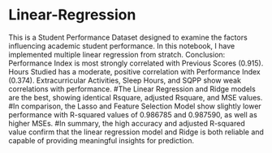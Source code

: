 # Linear-Regression
This is a Student Performance Dataset designed to examine the factors influencing academic student performance.
In this notebook, I have implemented multiple linear regression from stratch.
Conclusion:
Performance Index is most strongly correlated with Previous Scores (0.915).
Hours Studied has a moderate, positive correlation with Performance Index (0.374).
Extracurricular Activities, Sleep Hours, and SQPP show weak correlations with performance.
#The Linear Regression and Ridge models are the best, showing identical Rsquare, adjusted Rsquare, and MSE values.
#In comparison, the Lasso and Feature Selection Model show slightly lower performance with R-squared values of 0.986785 and 0.987590, as well as higher MSEs.
#In summary, the high accuracy and adjusted R-squared value confirm that the linear regression model and Ridge is both reliable and capable of providing meaningful insights for prediction.
